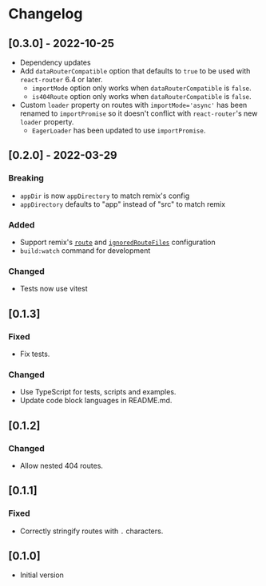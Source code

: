 # Changelog

## [0.3.0] - 2022-10-25

- Dependency updates
- Add `dataRouterCompatible` option that defaults to `true` to be used with `react-router` 6.4 or later.
  - `importMode` option only works when `dataRouterCompatible` is `false`.
  - `is404Route` option only works when `dataRouterCompatible` is `false`.
- Custom `loader` property on routes with `importMode='async'` has been renamed to `importPromise` so it doesn't conflict with `react-router`'s new `loader` property.
  - `EagerLoader` has been updated to use `importPromise`.

## [0.2.0] - 2022-03-29

### Breaking

- `appDir` is now `appDirectory` to match remix's config
- `appDirectory` defaults to "app" instead of "src" to match remix

### Added

- Support remix's [`route`](https://remix.run/docs/en/v1/api/conventions#routes) and [`ignoredRouteFiles`](https://remix.run/docs/en/v1/api/conventions#ignoredroutefiles) configuration
- `build:watch` command for development

### Changed

- Tests now use vitest

## [0.1.3]

### Fixed

- Fix tests.

### Changed

- Use TypeScript for tests, scripts and examples.
- Update code block languages in README.md.

## [0.1.2]

### Changed

- Allow nested 404 routes.

## [0.1.1]

### Fixed

- Correctly stringify routes with `.` characters.

## [0.1.0]

- Initial version
